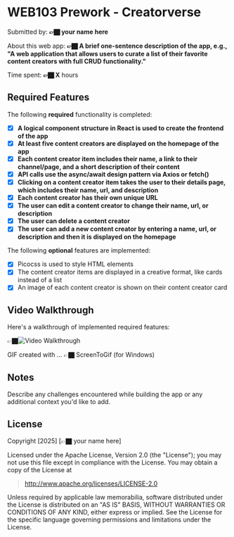 # WEB103 Prework - Creatorverse

Submitted by: **👉🏿 your name here**

About this web app: **👉🏿 A brief one-sentence description of the app, e.g., "A web application that allows users to curate a list of their favorite content creators with full CRUD functionality."**

Time spent: **👉🏿 X** hours

## Required Features

The following **required** functionality is completed:

- [x] **A logical component structure in React is used to create the frontend of the app**
- [x] **At least five content creators are displayed on the homepage of the app**
- [x] **Each content creator item includes their name, a link to their channel/page, and a short description of their content**
- [x] **API calls use the async/await design pattern via Axios or fetch()**
- [x] **Clicking on a content creator item takes the user to their details page, which includes their name, url, and description**
- [x] **Each content creator has their own unique URL**
- [x] **The user can edit a content creator to change their name, url, or description**
- [x] **The user can delete a content creator**
- [x] **The user can add a new content creator by entering a name, url, or description and then it is displayed on the homepage**

The following **optional** features are implemented:

- [x] Picocss is used to style HTML elements
- [x] The content creator items are displayed in a creative format, like cards instead of a list
- [x] An image of each content creator is shown on their content creator card

## Video Walkthrough

Here's a walkthrough of implemented required features:

👉🏿<img src='http://i.imgur.com/link/to/your/gif/file.gif' title='Video Walkthrough' width='' alt='Video Walkthrough' />

GIF created with ... 👉🏿 ScreenToGif (for Windows)

## Notes

Describe any challenges encountered while building the app or any additional context you'd like to add.

## License

Copyright [2025] [👉🏿 your name here]

Licensed under the Apache License, Version 2.0 (the "License"); you may not use this file except in compliance with the License. You may obtain a copy of the License at

> http://www.apache.org/licenses/LICENSE-2.0

Unless required by applicable law memorabilia, software distributed under the License is distributed on an "AS IS" BASIS, WITHOUT WARRANTIES OR CONDITIONS OF ANY KIND, either express or implied. See the License for the specific language governing permissions and limitations under the License.
